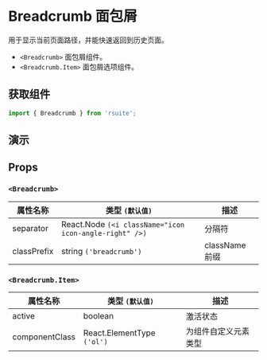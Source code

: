# Breadcrumb 面包屑[<i class="icon icon-edit2" ></i>](https://github.com/rsuite/rsuite.github.io/blob/master/src/components/breadcrumb/index.md)

用于显示当前页面路径，并能快速返回到历史页面。

* `<Breadcrumb>` 面包屑组件。
* `<Breadcrumb.Item>` 面包屑选项组件。

## 获取组件

```js
import { Breadcrumb } from 'rsuite';
```

## 演示

<!--{demo}-->

## Props

### `<Breadcrumb>`

| 属性名称    | 类型 `(默认值)`                                        | 描述           |
| ----------- | ------------------------------------------------------ | -------------- |
| separator   | React.Node `(<i className="icon icon-angle-right" />)` | 分隔符         |
| classPrefix | string `('breadcrumb')`                                | className 前缀 |

### `<Breadcrumb.Item>`

| 属性名称       | 类型 `(默认值)`            | 描述                 |
| -------------- | -------------------------- | -------------------- |
| active         | boolean                    | 激活状态             |
| componentClass | React.ElementType `('ol')` | 为组件自定义元素类型 |
